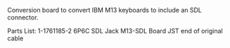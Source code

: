 Conversion board to convert IBM M13 keyboards to include an SDL connector.

Parts List: 
1-1761185-2 6P6C SDL Jack
M13-SDL Board
JST end of original cable
